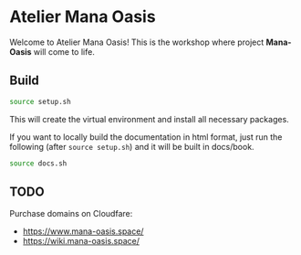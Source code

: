 # Atelier Mana Oasis

Welcome to Atelier Mana Oasis! This is the workshop where project __Mana-Oasis__ will come to life.

## Build

```bash
source setup.sh
```
This will create the virtual environment and install all necessary packages.


If you want to locally build the documentation in html format, just run the following (after `source setup.sh`) and it will be built in docs/book.
```bash
source docs.sh
```

## TODO
Purchase domains on Cloudfare:
- https://www.mana-oasis.space/
- https://wiki.mana-oasis.space/

